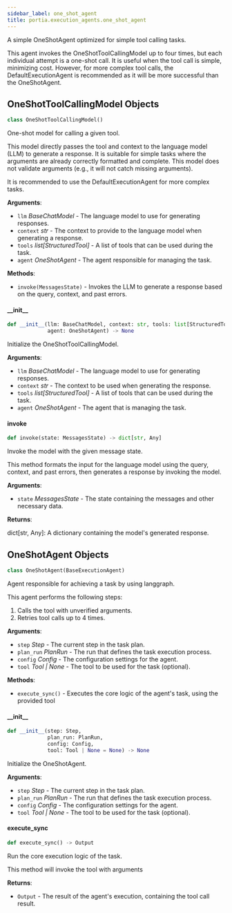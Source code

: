 ```yaml
---
sidebar_label: one_shot_agent
title: portia.execution_agents.one_shot_agent
---
```


A simple OneShotAgent optimized for simple tool calling tasks.

This agent invokes the OneShotToolCallingModel up to four times, but each individual
attempt is a one-shot call. It is useful when the tool call is simple, minimizing cost.
However, for more complex tool calls, the DefaultExecutionAgent is recommended as it will
be more successful than the OneShotAgent.

## OneShotToolCallingModel Objects

```python
class OneShotToolCallingModel()
```

One-shot model for calling a given tool.

This model directly passes the tool and context to the language model (LLM)
to generate a response. It is suitable for simple tasks where the arguments
are already correctly formatted and complete. This model does not validate
arguments (e.g., it will not catch missing arguments).

It is recommended to use the DefaultExecutionAgent for more complex tasks.

**Arguments**:

- `llm` _BaseChatModel_ - The language model to use for generating responses.
- `context` _str_ - The context to provide to the language model when generating a response.
- `tools` _list[StructuredTool]_ - A list of tools that can be used during the task.
- `agent` _OneShotAgent_ - The agent responsible for managing the task.
  

**Methods**:

- `invoke(MessagesState)` - Invokes the LLM to generate a response based on the query, context,
  and past errors.

#### \_\_init\_\_

```python
def __init__(llm: BaseChatModel, context: str, tools: list[StructuredTool],
             agent: OneShotAgent) -> None
```

Initialize the OneShotToolCallingModel.

**Arguments**:

- `llm` _BaseChatModel_ - The language model to use for generating responses.
- `context` _str_ - The context to be used when generating the response.
- `tools` _list[StructuredTool]_ - A list of tools that can be used during the task.
- `agent` _OneShotAgent_ - The agent that is managing the task.

#### invoke

```python
def invoke(state: MessagesState) -> dict[str, Any]
```

Invoke the model with the given message state.

This method formats the input for the language model using the query, context,
and past errors, then generates a response by invoking the model.

**Arguments**:

- `state` _MessagesState_ - The state containing the messages and other necessary data.
  

**Returns**:

  dict[str, Any]: A dictionary containing the model&#x27;s generated response.

## OneShotAgent Objects

```python
class OneShotAgent(BaseExecutionAgent)
```

Agent responsible for achieving a task by using langgraph.

This agent performs the following steps:
1. Calls the tool with unverified arguments.
2. Retries tool calls up to 4 times.

**Arguments**:

- `step` _Step_ - The current step in the task plan.
- `plan_run` _PlanRun_ - The run that defines the task execution process.
- `config` _Config_ - The configuration settings for the agent.
- `tool` _Tool | None_ - The tool to be used for the task (optional).
  

**Methods**:

- `execute_sync()` - Executes the core logic of the agent&#x27;s task, using the provided tool

#### \_\_init\_\_

```python
def __init__(step: Step,
             plan_run: PlanRun,
             config: Config,
             tool: Tool | None = None) -> None
```

Initialize the OneShotAgent.

**Arguments**:

- `step` _Step_ - The current step in the task plan.
- `plan_run` _PlanRun_ - The run that defines the task execution process.
- `config` _Config_ - The configuration settings for the agent.
- `tool` _Tool | None_ - The tool to be used for the task (optional).

#### execute\_sync

```python
def execute_sync() -> Output
```

Run the core execution logic of the task.

This method will invoke the tool with arguments

**Returns**:

- `Output` - The result of the agent&#x27;s execution, containing the tool call result.

